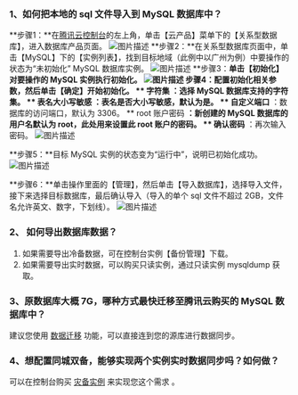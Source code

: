 ### 1、如何把本地的 sql 文件导入到 MySQL 数据库中？

**步骤1：**在[腾讯云控制台](https://console.cloud.tencent.com/)的左上角，单击【云产品】菜单下的【关系型数据库】，进入数据库产品页面。
![图片描述](http://tss.sng.com/ticket/upload/downloadFile?filename=5982c66ca5c5d.png)
**步骤2：**在关系型数据库页面中，单击【MySQL】下的【实例列表】，找到目标地域（此例中以广州为例）中要操作的状态为“未初始化” MySQL 数据库实例。
![图片描述](http://tss.sng.com/ticket/upload/downloadFile?filename=5982c6b80c190.png)
**步骤3：**单击【初始化】对要操作的 MySQL 实例执行初始化。
![图片描述](http://tss.sng.com/ticket/upload/downloadFile?filename=5982c6cc0cf33.png)
**步骤4：**配置初始化相关参数，然后单击【确定】开始初始化。
** 字符集** ：选择 MySQL 数据库支持的字符集。
** 表名大小写敏感** ：表名是否大小写敏感，默认为是。
** 自定义端口** ：数据库的访问端口，默认为 3306。
** root 账户密码 **：新创建的 MySQL 数据库的用户名默认为 root，此处用来设置此 root 账户的密码。
** 确认密码** ：再次输入密码。
![图片描述](http://tss.sng.com/ticket/upload/downloadFile?filename=5982c70136d95.png)

**步骤5：**目标 MySQL 实例的状态变为“运行中”，说明已初始化成功。
![图片描述](http://tss.sng.com/ticket/upload/downloadFile?filename=5982c71f8a223.png)

**步骤6：**单击操作里面的【管理】，然后单击【导入数据库】，选择导入文件，接下来选择目标数据库，最后确认导入（导入的单个 sql 文件不超过 2GB，文件名允许英文、数字，下划线）。
![图片描述](http://tss.sng.com/ticket/upload/downloadFile?filename=5982d52b2cb47.png)

### 2、 如何导出数据库数据？
1. 如果需要导出冷备数据，可在控制台实例【备份管理】下载。
2. 如果需要导出实时数据，可以购买只读实例，通过只读实例 mysqldump 获取。

### 3、原数据库大概 7G，哪种方式最快迁移至腾讯云购买的 MySQL 数据库中？
建议您使用 [数据迁移](https://www.qcloud.com/document/product/571/8710) 功能，可以直接连到您的源库进行数据同步。

### 4、想配置同城双备，能够实现两个实例实时数据同步吗？如何做？
可以在控制台购买 [灾备实例](https://www.qcloud.com/document/product/236/7272) 来实现您这个需求 。
